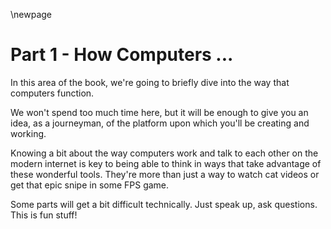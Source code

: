 
\newpage

# Part 1 - How Computers ...

In this area of the book, we're going to briefly dive into the way that
computers function.

We won't spend too much time here, but it will be enough to give you an idea, as
a journeyman, of the platform upon which you'll be creating and working.

Knowing a bit about the way computers work and talk to each other on the modern
internet is key to being able to think in ways that take advantage of these
wonderful tools.  They're more than just a way to watch cat videos or get that
epic snipe in some FPS game.

Some parts will get a bit difficult technically. Just speak up, ask questions.
This is fun stuff!

